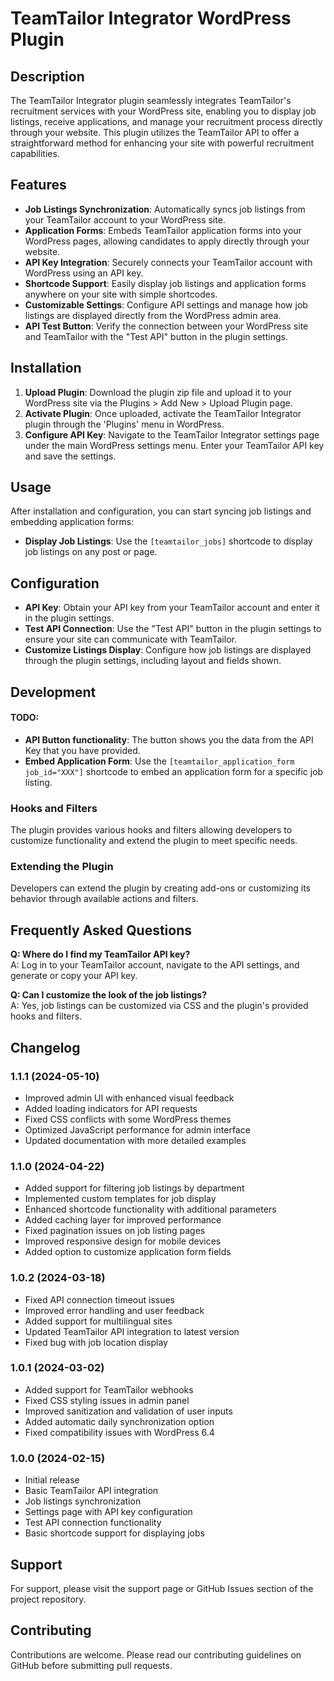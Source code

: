 # TeamTailor Integrator WordPress Plugin

## Description

The TeamTailor Integrator plugin seamlessly integrates TeamTailor's recruitment services with your WordPress site, enabling you to display job listings, receive applications, and manage your recruitment process directly through your website. This plugin utilizes the TeamTailor API to offer a straightforward method for enhancing your site with powerful recruitment capabilities.

## Features

- **Job Listings Synchronization**: Automatically syncs job listings from your TeamTailor account to your WordPress site.
- **Application Forms**: Embeds TeamTailor application forms into your WordPress pages, allowing candidates to apply directly through your website.
- **API Key Integration**: Securely connects your TeamTailor account with WordPress using an API key.
- **Shortcode Support**: Easily display job listings and application forms anywhere on your site with simple shortcodes.
- **Customizable Settings**: Configure API settings and manage how job listings are displayed directly from the WordPress admin area.
- **API Test Button**: Verify the connection between your WordPress site and TeamTailor with the "Test API" button in the plugin settings.

## Installation

1. **Upload Plugin**: Download the plugin zip file and upload it to your WordPress site via the Plugins > Add New > Upload Plugin page.
2. **Activate Plugin**: Once uploaded, activate the TeamTailor Integrator plugin through the 'Plugins' menu in WordPress.
3. **Configure API Key**: Navigate to the TeamTailor Integrator settings page under the main WordPress settings menu. Enter your TeamTailor API key and save the settings.

## Usage

After installation and configuration, you can start syncing job listings and embedding application forms:

- **Display Job Listings**: Use the `[teamtailor_jobs]` shortcode to display job listings on any post or page.

## Configuration

- **API Key**: Obtain your API key from your TeamTailor account and enter it in the plugin settings.
- **Test API Connection**: Use the "Test API" button in the plugin settings to ensure your site can communicate with TeamTailor.
- **Customize Listings Display**: Configure how job listings are displayed through the plugin settings, including layout and fields shown.

## Development

#### TODO:
- **API Button functionality**: The button shows you the data from the API Key that you have provided.
- **Embed Application Form**: Use the `[teamtailor_application_form job_id="XXX"]` shortcode to embed an application form for a specific job listing.

### Hooks and Filters

The plugin provides various hooks and filters allowing developers to customize functionality and extend the plugin to meet specific needs.

### Extending the Plugin

Developers can extend the plugin by creating add-ons or customizing its behavior through available actions and filters.

## Frequently Asked Questions

**Q: Where do I find my TeamTailor API key?**  
A: Log in to your TeamTailor account, navigate to the API settings, and generate or copy your API key.

**Q: Can I customize the look of the job listings?**  
A: Yes, job listings can be customized via CSS and the plugin's provided hooks and filters.

## Changelog

### 1.1.1 (2024-05-10)
- Improved admin UI with enhanced visual feedback
- Added loading indicators for API requests
- Fixed CSS conflicts with some WordPress themes
- Optimized JavaScript performance for admin interface
- Updated documentation with more detailed examples

### 1.1.0 (2024-04-22)
- Added support for filtering job listings by department
- Implemented custom templates for job display
- Enhanced shortcode functionality with additional parameters
- Added caching layer for improved performance
- Fixed pagination issues on job listing pages
- Improved responsive design for mobile devices
- Added option to customize application form fields

### 1.0.2 (2024-03-18)
- Fixed API connection timeout issues
- Improved error handling and user feedback
- Added support for multilingual sites
- Updated TeamTailor API integration to latest version
- Fixed bug with job location display

### 1.0.1 (2024-03-02)
- Added support for TeamTailor webhooks
- Fixed CSS styling issues in admin panel
- Improved sanitization and validation of user inputs
- Added automatic daily synchronization option
- Fixed compatibility issues with WordPress 6.4

### 1.0.0 (2024-02-15)
- Initial release
- Basic TeamTailor API integration
- Job listings synchronization
- Settings page with API key configuration
- Test API connection functionality
- Basic shortcode support for displaying jobs

## Support

For support, please visit the support page or GitHub Issues section of the project repository.

## Contributing

Contributions are welcome. Please read our contributing guidelines on GitHub before submitting pull requests.
